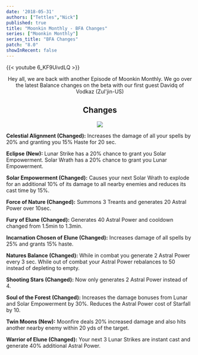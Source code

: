 ```yaml
---
date: '2018-05-31'
authors: ["Tettles","Nick"]
published: true
title: "Moonkin Monthly - BFA Changes"
series: ["Moonkin Monthly"]
series_title: "BFA Changes"
patch: "8.0"
showInRecent: false
---
```



{{< youtube 6_KF9UivdLQ >}}

<center>
Hey all, we are back with another Episode of Moonkin Monthly. We go over the latest Balance changes on the beta with our first guest Davidq of Vodkaz (Zul'jin-US)
</center>

## <center> Changes </center>



<center>
        <img src="https://i.imgur.com/1TRjxUb.png" ></img>
</center>

**Celestial Alignment (Changed):** Increases the damage of all your spells by 20% and granting you 15% Haste for 20 sec.

**Eclipse (New):** Lunar Strike has a 20% chance to grant you Solar Empowerment. Solar Wrath has a 20% chance to grant you Lunar Empowerment.

**Solar Empowerment (Changed):** Causes your next Solar Wrath to explode for an additional 10% of its damage to all nearby enemies and reduces its cast time by 15%.

**Force of Nature (Changed):** Summons 3 Treants and generates 20 Astral Power over 10sec.

**Fury of Elune (Changed):** Generates 40 Astral Power and cooldown changed from 1.5min to 1.3min.

**Incarnation Chosen of Elune (Changed):** Increases damage of all spells by 25% and grants 15% haste.

**Natures Balance (Changed):** While in combat you generate 2 Astral Power every 3 sec. While out of combat your Astral Power rebalances to 50 instead of depleting to empty.

**Shooting Stars (Changed):** Now only generates 2 Astral Power instead of 4.

**Soul of the Forest (Changed):** Increases the damage bonuses from Lunar and Solar Empowerment by 30%. Reduces the Astral Power cost of Starfall by 10.

**Twin Moons (New):** Moonfire deals 20% increased damage and also hits another nearby enemy within 20 yds of the target.

**Warrior of Elune (Changed):** Your next 3 Lunar Strikes are instant cast and generate 40% additional Astral Power.
